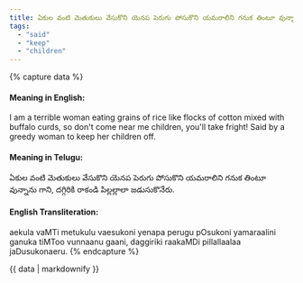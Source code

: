 ```yaml
---
title: ఏకుల వంటి మెతుకులు వేసుకొని యెనప పెరుగు పోసుకొని యమరాలిని గనుక తింటూ వున్నాను గాని, దగ్గిరికి రాకండి పిల్లల్లాలా జడుసుకొనేరు.
tags:
  - "said"
  - "keep"
  - "children"
---
```


{% capture data %}
#### Meaning in English:
I am a terrible woman eating grains of rice like flocks of cotton mixed with buffalo curds, so don't come near me children, you'll take fright!
Said by a greedy woman to keep her children off.

#### Meaning in Telugu:
ఏకుల వంటి మెతుకులు వేసుకొని యెనప పెరుగు పోసుకొని యమరాలిని గనుక తింటూ వున్నాను గాని, దగ్గిరికి రాకండి పిల్లల్లాలా జడుసుకొనేరు.

#### English Transliteration:
aekula vaMTi metukulu vaesukoni yenapa perugu pOsukoni yamaraalini ganuka tiMToo vunnaanu gaani, daggiriki raakaMDi pillallaalaa jaDusukonaeru.
{% endcapture %}

{{ data | markdownify }}

